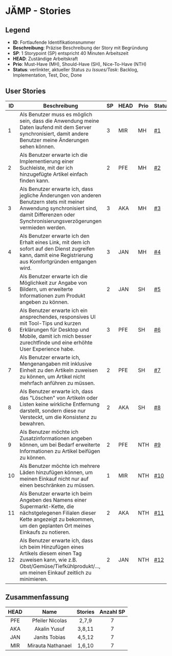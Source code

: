 # JÄMP - Stories

## Legend

* **ID**: Fortlaufende Identifikationsnummer
* **Beschreibung**: Präzise Beschreibung der Story mit Begründung
* **SP**: 1 Storypoint (SP) entspricht 40 Minuten Arbeitszeit
* **HEAD**: Zuständige Arbeitskraft
* **Prio**: Must-Have (MH), Should-Have (SH), Nice-To-Have (NTH)
* **Status**: verlinkter, aktueller Status zu *Issues/Task*: Backlog, Implementation, Test, Doc, Done

## User Stories

| ID | Beschreibung                                                                                                                                                                                      | SP | HEAD | Prio | Status |
|----|---------------------------------------------------------------------------------------------------------------------------------------------------------------------------------------------------|----|------|------|--------|
| 1  | Als Benutzer muss es möglich sein, dass die Anwendung meine Daten laufend mit dem Server synchronisiert, damit andere Benutzer meine Änderungen sehen können.                                     | 3  | MIR  | MH   | [#1](https://github.com/TGM-HIT/syt5-gek1051-mobile-application-jamp/issues/17)  |
| 2  | Als Benutzer erwarte ich die Implementierung einer Suchleiste, mit der ich hinzugefügte Artikel einfach finden kann.                                                                              | 2  | PFE  | MH   | [#2](https://github.com/TGM-HIT/syt5-gek1051-mobile-application-jamp/issues/18) |
| 3  | Als Benutzer erwarte ich, dass jegliche Änderungen von anderen Benutzern stets mit meiner Anwendung synchronisiert sind, damit Differenzen oder Synchronisierungsverzögerungen vermieden werden.  | 3  | AKA  | MH   | [#3](https://github.com/TGM-HIT/syt5-gek1051-mobile-application-jamp/issues/19) |
| 4  | Als Benutzer erwarte ich den Erhalt eines Link, mit dem ich sofort auf den Dienst zugreifen kann, damit eine Registrierung aus Komfortgründen entgangen wird.                                     | 3  | JAN  | MH   | [#4](https://github.com/TGM-HIT/syt5-gek1051-mobile-application-jamp/issues/20) |
| 5  | Als Benutzer erwarte ich die Möglichkeit zur Angabe von Bildern, um erweiterte Informationen zum Produkt angeben zu können.                                                                       | 2  | JAN  | SH   | [#5](https://github.com/TGM-HIT/syt5-gek1051-mobile-application-jamp/issues/25) |
| 6  | Als Benutzer erwarte ich ein ansprechendes, responsives UI mit Tool-Tips und kurzen Erklärungen für Desktop und Mobile, damit ich mich besser zurechtfinde und eine erhöhte User Experience habe. | 3  | PFE  | SH   | [#6](https://github.com/TGM-HIT/syt5-gek1051-mobile-application-jamp/issues/21) |
| 7  | Als Benutzer erwarte ich, Mengenangaben mit inklusive Einheit zu den Artikeln zuweisen zu können, um Artikel nicht mehrfach anführen zu müssen.                                                   | 2  | PFE  | SH   | [#7](https://github.com/TGM-HIT/syt5-gek1051-mobile-application-jamp/issues/22) |
| 8  | Als Benutzer erwarte ich, dass das "Löschen" von Artikeln oder Listen keine wirkliche Entfernung darstellt, sondern diese nur Versteckt, um die Konsistenz zu bewahren.                           | 2  | AKA  | SH   | [#8](https://github.com/TGM-HIT/syt5-gek1051-mobile-application-jamp/issues/23) |
| 9  | Als Benutzer möchte ich Zusatzinformationen angeben können, um bei Bedarf erweiterte Informationen zu Artikel beifügen zu können.                                                                 | 2  | PFE  | NTH  | [#9](https://github.com/TGM-HIT/syt5-gek1051-mobile-application-jamp/issues/24) |
| 10 | Als Benutzer möchte ich mehrere Läden hinzufügen können, um meinen Einkauf nicht nur auf einen beschränken zu müssen.                                                                             | 1  | MIR  | NTH  | [#10](https://github.com/TGM-HIT/syt5-gek1051-mobile-application-jamp/issues/26) |
| 11 | Als Benutzer erwarte ich beim Angeben des Namens einer Supermarkt-Kette, die nächstgelegenen Filialen dieser Kette angezeigt zu bekommen, um den geplanten Ort meines Einkaufs zu notieren.       | 2  | AKA  | NTH  | [#11](https://github.com/TGM-HIT/syt5-gek1051-mobile-application-jamp/issues/27) |
| 12 | Als Benutzer erwarte ich, dass ich beim Hinzufügen eines Artikels diesem einen Tag zuweisen kann, wie z.B. Obst/Gemüse/Tiefkühlprodukt/..., um meinen Einkauf zeitlich zu minimieren.             | 2  | JAN  | NTH  | [#12](https://github.com/TGM-HIT/syt5-gek1051-mobile-application-jamp/issues/28) |

## Zusammenfassung

| HEAD |        Name       | Stories | Anzahl SP |
|:----:|:-----------------:|:-------:|:---------:|
|  PFE |  Pfeiler Nicolas  |  2,7,9  |     7     |
|  AKA |    Akalin Yusuf   |  3,8,11 |     7     |
|  JAN |   Janits Tobias   |  4,5,12 |     7     |
|  MIR | Mirauta Nathanael |  1,6,10 |     7     |
